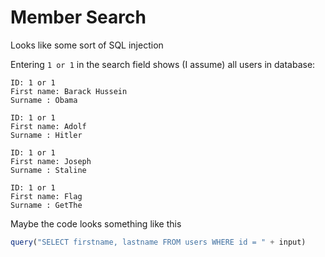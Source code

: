 # Member Search

Looks like some sort of SQL injection

Entering `1 or 1` in the search field shows (I assume) all users in database:

```
ID: 1 or 1 
First name: Barack Hussein
Surname : Obama

ID: 1 or 1 
First name: Adolf
Surname : Hitler

ID: 1 or 1 
First name: Joseph
Surname : Staline

ID: 1 or 1 
First name: Flag
Surname : GetThe
```
 
Maybe the code looks something like this

```js
query("SELECT firstname, lastname FROM users WHERE id = " + input)
```
